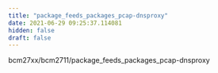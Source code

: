 ```yaml
---
title: "package_feeds_packages_pcap-dnsproxy"
date: 2021-06-29 09:25:37.114081
hidden: false
draft: false
---
```


bcm27xx/bcm2711/package_feeds_packages_pcap-dnsproxy

